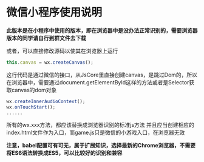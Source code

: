 # 微信小程序使用说明
**此版本是在小程序中使用的版本，即在浏览器中是没办法正常识别的，需要浏览器版本的同学请自行到群文件去下载**

或者，可以直接修改源码以使其在浏览器上运行

```js
this.canvas = wx.createCanvas();
```

这行代码是通过微信的接口，从JsCore里直接创建canvas，是跳过Dom的，所以在浏览器中，需要通过document.getElementById这样的方法或者是Selector获取canvas的dom对象

```js
wx.createInnerAudioContext();
wx.onTouchStart();
......
```

所有的wx.xxx方法，都应该替换成浏览器识别的标准js方法
并且应当创建相应的index.html文件作为入口，而game.js只是微信的小游戏入口，在浏览器无效

**注意，babel配置可有可无，属于扩展知识，选择最新的Chrome浏览器，不需要将ES6语法转换成ES5，可以比较好的识别和兼容**

